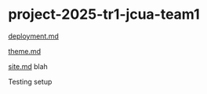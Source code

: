 # project-2025-tr1-jcua-team1

[deployment.md](documentation/deployment.md)

[theme.md](documentation/theme.md)

[site.md](documentation/site.md)
blah

Testing setup
